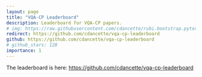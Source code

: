 ```yaml
---
layout: page
title: "VQA-CP Leaderboard"
description: Leaderboard for VQA-CP papers.
# img: https://raw.githubusercontent.com/cdancette/rubi.bootstrap.pytorch/master/assets/model_rubi.png
redirect: https://github.com/cdancette/vqa-cp-leaderboard
github: https://github.com/cdancette/vqa-cp-leaderboard
# github_stars: 128
importance: 1
---
```


The leaderboard is here: https://github.com/cdancette/vqa-cp-leaderboard
